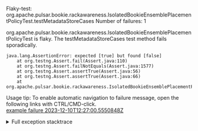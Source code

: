         
Flaky-test: org.apache.pulsar.bookie.rackawareness.IsolatedBookieEnsemblePlacementPolicyTest.testMetadataStoreCases
Number of failures: 1

org.apache.pulsar.bookie.rackawareness.IsolatedBookieEnsemblePlacementPolicyTest is flaky. The testMetadataStoreCases test method fails sporadically.

```
java.lang.AssertionError: expected [true] but found [false]
	at org.testng.Assert.fail(Assert.java:110)
	at org.testng.Assert.failNotEquals(Assert.java:1577)
	at org.testng.Assert.assertTrue(Assert.java:56)
	at org.testng.Assert.assertTrue(Assert.java:66)
	at org.apache.pulsar.bookie.rackawareness.IsolatedBookieEnsemblePlacementPolicyTest.testMetadataStoreCases(IsolatedBookieEnsemblePlacementPolicyTest.java:229)
```

Usage tip: To enable automatic navigation to failure message, open the following links with CTRL/CMD-click.  
[example failure 2023-12-10T12:27:00.5550848Z](https://github.com/apache/pulsar/actions/runs/7157654673/job/19488972179#step:11:3319)  


<details>
<summary>Full exception stacktrace</summary>
<code><pre>
java.lang.AssertionError: expected [true] but found [false]
	at org.testng.Assert.fail(Assert.java:110)
	at org.testng.Assert.failNotEquals(Assert.java:1577)
	at org.testng.Assert.assertTrue(Assert.java:56)
	at org.testng.Assert.assertTrue(Assert.java:66)
	at org.apache.pulsar.bookie.rackawareness.IsolatedBookieEnsemblePlacementPolicyTest.testMetadataStoreCases(IsolatedBookieEnsemblePlacementPolicyTest.java:229)
	at java.base/jdk.internal.reflect.NativeMethodAccessorImpl.invoke0(Native Method)
	at java.base/jdk.internal.reflect.NativeMethodAccessorImpl.invoke(NativeMethodAccessorImpl.java:77)
	at java.base/jdk.internal.reflect.DelegatingMethodAccessorImpl.invoke(DelegatingMethodAccessorImpl.java:43)
	at java.base/java.lang.reflect.Method.invoke(Method.java:568)
	at org.testng.internal.invokers.MethodInvocationHelper.invokeMethod(MethodInvocationHelper.java:139)
	at org.testng.internal.invokers.InvokeMethodRunnable.runOne(InvokeMethodRunnable.java:47)
	at org.testng.internal.invokers.InvokeMethodRunnable.call(InvokeMethodRunnable.java:76)
	at org.testng.internal.invokers.InvokeMethodRunnable.call(InvokeMethodRunnable.java:11)
	at java.base/java.util.concurrent.FutureTask.run(FutureTask.java:264)
	at java.base/java.util.concurrent.ThreadPoolExecutor.runWorker(ThreadPoolExecutor.java:1136)
	at java.base/java.util.concurrent.ThreadPoolExecutor$Worker.run(ThreadPoolExecutor.java:635)
	at java.base/java.lang.Thread.run(Thread.java:840)

</pre></code>
</details>

